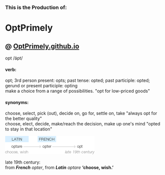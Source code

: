 ### This is the Production of:  
# OptPrimely

## @ [OptPrimely.github.io](OptPrimely.github.io)

opt
/äpt/

#### verb:  
opt; 3rd person present: opts; past tense: opted; past participle: opted; gerund or present participle: opting  
make a choice from a range of possibilities.
"opt for low-priced goods"  

#### synonyms:  
choose, select, pick (out), decide on, go for, settle on, take
"always opt for the better quality"  
choose, elect, decide, make/reach the decision, make up one's mind
"opted to stay in that location"  

![thisTxt?][Opt_Etymology]  

late 19th century:  
from ***French*** *opter*, from ***Latin*** *optare* __‘choose, wish.’__

[Opt_Etymology]: /Images/OptEtym.png/ "Etymology of Opt from Google"
